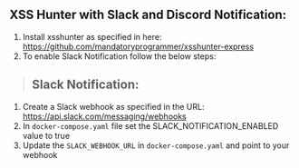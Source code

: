 ## XSS Hunter with Slack and Discord Notification:
1. Install xsshunter as specified in here: https://github.com/mandatoryprogrammer/xsshunter-express
2. To enable Slack Notification follow the below steps:

> ## Slack Notification:
1. Create a Slack webhook as specified in the URL: https://api.slack.com/messaging/webhooks
2. In ```docker-compose.yaml``` file set the SLACK_NOTIFICATION_ENABLED value to true
3. Update the ```SLACK_WEBHOOK_URL``` in ```docker-compose.yaml``` and point to your webhook
 



